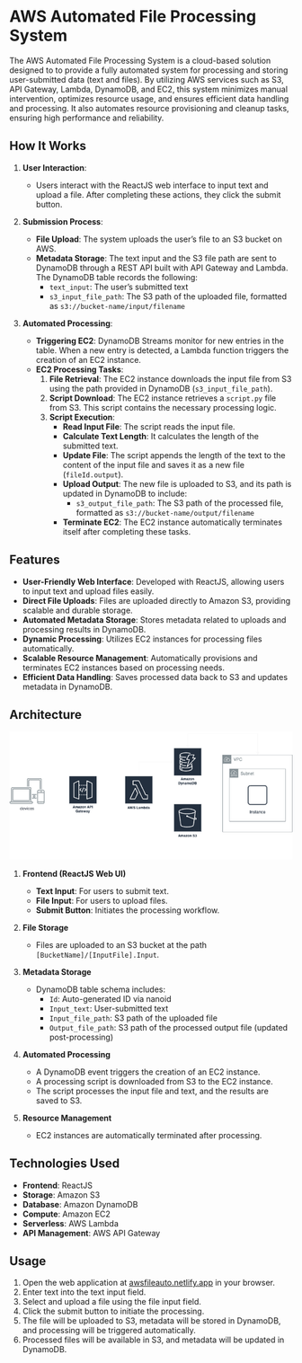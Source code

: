 # AWS Automated File Processing System

The AWS Automated File Processing System is a cloud-based solution designed to to provide a fully automated system for processing and storing user-submitted data (text and files). By utilizing AWS services such as S3, API Gateway, Lambda, DynamoDB, and EC2, this system minimizes manual intervention, optimizes resource usage, and ensures efficient data handling and processing. It also automates resource provisioning and cleanup tasks, ensuring high performance and reliability.

## How It Works

1. **User Interaction**:
   - Users interact with the ReactJS web interface to input text and upload a file. After completing these actions, they click the submit button.

2. **Submission Process**:
   - **File Upload**: The system uploads the user’s file to an S3 bucket on AWS.
   - **Metadata Storage**: The text input and the S3 file path are sent to DynamoDB through a REST API built with API Gateway and Lambda. The DynamoDB table records the following:
     - `text_input`: The user’s submitted text
     - `s3_input_file_path`: The S3 path of the uploaded file, formatted as `s3://bucket-name/input/filename`

3. **Automated Processing**:
   - **Triggering EC2**: DynamoDB Streams monitor for new entries in the table. When a new entry is detected, a Lambda function triggers the creation of an EC2 instance.
   - **EC2 Processing Tasks**:
     1. **File Retrieval**: The EC2 instance downloads the input file from S3 using the path provided in DynamoDB (`s3_input_file_path`).
     2. **Script Download**: The EC2 instance retrieves a `script.py` file from S3. This script contains the necessary processing logic.
     3. **Script Execution**:
        - **Read Input File**: The script reads the input file.
        - **Calculate Text Length**: It calculates the length of the submitted text.
        - **Update File**: The script appends the length of the text to the content of the input file and saves it as a new file (`fileId.output`).
        - **Upload Output**: The new file is uploaded to S3, and its path is updated in DynamoDB to include:
          - `s3_output_file_path`: The S3 path of the processed file, formatted as `s3://bucket-name/output/filename`
        - **Terminate EC2**: The EC2 instance automatically terminates itself after completing these tasks.


## Features

- **User-Friendly Web Interface**: Developed with ReactJS, allowing users to input text and upload files easily.
- **Direct File Uploads**: Files are uploaded directly to Amazon S3, providing scalable and durable storage.
- **Automated Metadata Storage**: Stores metadata related to uploads and processing results in DynamoDB.
- **Dynamic Processing**: Utilizes EC2 instances for processing files automatically.
- **Scalable Resource Management**: Automatically provisions and terminates EC2 instances based on processing needs.
- **Efficient Data Handling**: Saves processed data back to S3 and updates metadata in DynamoDB.

## Architecture

![Alt text](fileAuto.png)

1. **Frontend (ReactJS Web UI)**
   - **Text Input**: For users to submit text.
   - **File Input**: For users to upload files.
   - **Submit Button**: Initiates the processing workflow.

2. **File Storage**
   - Files are uploaded to an S3 bucket at the path `[BucketName]/[InputFile].Input`.

3. **Metadata Storage**
   - DynamoDB table schema includes:
     - `Id`: Auto-generated ID via nanoid
     - `Input_text`: User-submitted text
     - `Input_file_path`: S3 path of the uploaded file
     - `Output_file_path`: S3 path of the processed output file (updated post-processing)

4. **Automated Processing**
   - A DynamoDB event triggers the creation of an EC2 instance.
   - A processing script is downloaded from S3 to the EC2 instance.
   - The script processes the input file and text, and the results are saved to S3.

5. **Resource Management**
   - EC2 instances are automatically terminated after processing.

## Technologies Used

- **Frontend**: ReactJS
- **Storage**: Amazon S3
- **Database**: Amazon DynamoDB
- **Compute**: Amazon EC2
- **Serverless**: AWS Lambda
- **API Management**: AWS API Gateway
<!-- - **Infrastructure as Code**: AWS CDK (or programmatic approach for uploading scripts to S3) -->

## Usage

1. Open the web application at [awsfileauto.netlify.app](https://awsfileauto.netlify.app/) in your browser.
2. Enter text into the text input field.
3. Select and upload a file using the file input field.
4. Click the submit button to initiate the processing.
5. The file will be uploaded to S3, metadata will be stored in DynamoDB, and processing will be triggered automatically.
6. Processed files will be available in S3, and metadata will be updated in DynamoDB.

